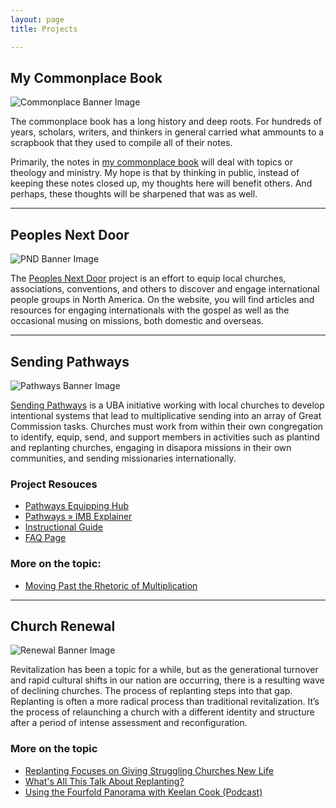 ```yaml
---
layout: page
title: Projects

---
```


## My Commonplace Book

![Commonplace Banner Image](https://i.imgur.com/BzZOtqw.png)

The commonplace book has a long history and deep roots. For hundreds of years, scholars, writers, and thinkers in general carried what ammounts to a scrapbook that they used to compile all of their notes.

Primarily, the notes in [my commonplace book](https://commonplace.ml) will deal with topics or theology and ministry. My hope is that by thinking in public, instead of keeping these notes closed up, my thoughts here will benefit others. And perhaps, these thoughts will be sharpened that was as well.

---
## Peoples Next Door

![PND Banner Image](https://i.imgur.com/qkWO4qa.png)

The [Peoples Next Door](https://keelancook.com) project is an effort to equip local churches, associations, conventions, and others to discover and engage international people groups in North America. On the website, you will find articles and resources for engaging internationals with the gospel as well as the occasional musing on missions, both domestic and overseas.

---

## Sending Pathways

![Pathways Banner Image](https://i.imgur.com/6GVT5WT.png)

[Sending Pathways](https://ubahouston.org/pathways) is a UBA initiative working with local churches to develop intentional systems that lead to multiplicative sending into an array of Great Commission tasks. Churches must work from within their own congregation to identify, equip, send, and support members in activities such as plantind and replanting churches, engaging in disapora missions in their own communities, and sending missionaries internationally.

### Project Resouces
* [Pathways Equipping Hub](https://pathways.ml)
* [Pathways » IMB Explainer](/2020/12/14/pathways-imb.md/)
* [Instructional Guide](/docs/pathways-imb-instructional-guide/)
* [FAQ Page](/docs/pathways-imb-faq/)

### More on the topic:
* [Moving Past the Rhetoric of Multiplication](https://www.sendinstitute.org/moving-past-the-rhetoric-of-multiplication/)

---

## Church Renewal

![Renewal Banner Image](https://i.imgur.com/YmOtly9.png)

Revitalization has been a topic for a while, but as the generational turnover and rapid cultural shifts in our nation are occurring, there is a resulting wave of declining churches. The process of replanting steps into that gap. Replanting is often a more radical process than traditional revitalization. It’s the process of relaunching a church with a different identity and structure after a period of intense assessment and reconfiguration. 

### More on the topic
* [Replanting Focuses on Giving Struggling Churches New Life](https://www.baptiststandard.com/news/texas/replanting-focuses-on-giving-struggling-churches-new-life/)
* [What's All This Talk About Replanting?](https://www.ubahouston.org/blog/2019/1/10/what-is-all-this-talk-about-replanting)
* [Using the Fourfold Panorama with Keelan Cook (Podcast)](https://replantbootcamp.com/podcast/ep23/)


<!--stackedit_data:
eyJoaXN0b3J5IjpbNzczMzk5NzUwLDE4MDk2MjM3NywtMTMwMz
I1NTk4MCwtNzQ2NTIzMzA1LDE3OTgyODQ2NzddfQ==
-->